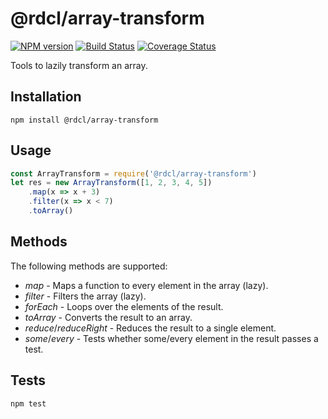 # @rdcl/array-transform

[![NPM version][npm-image]][npm-url]
[![Build Status][travis-image]][travis-url]
[![Coverage Status][coveralls-image]][coveralls-url]

Tools to lazily transform an array.

##  Installation
`npm install @rdcl/array-transform`

## Usage
```javascript
const ArrayTransform = require('@rdcl/array-transform')
let res = new ArrayTransform([1, 2, 3, 4, 5])
    .map(x => x + 3)
    .filter(x => x < 7)
    .toArray()
```

## Methods
The following methods are supported:
* *map* - Maps a function to every element in the array (lazy).
* *filter* - Filters the array (lazy).
* *forEach* - Loops over the elements of the result.
* *toArray* - Converts the result to an array.
* *reduce*/*reduceRight* - Reduces the result to a single element.
* *some*/*every* - Tests whether some/every element in the result passes a test.

## Tests
`npm test`


[npm-image]: https://img.shields.io/npm/v/@rdcl/array-transform.svg?style=flat-square
[npm-url]: https://www.npmjs.com/package/@rdcl/array-transform
[travis-image]: https://img.shields.io/travis/rudiculous/node-array-transform/master.svg?style=flat-square
[travis-url]: https://travis-ci.org/rudiculous/node-array-transform
[coveralls-image]: https://img.shields.io/coveralls/rudiculous/node-array-transform/master.svg?style=flat-square
[coveralls-url]: https://coveralls.io/github/rudiculous/node-array-transform?branch=master
